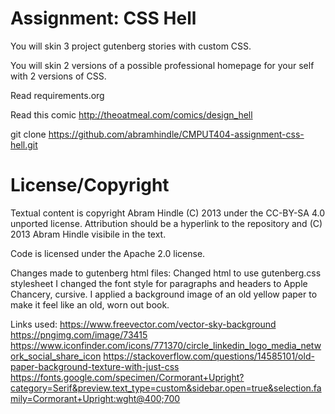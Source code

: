 Assignment: CSS Hell
====================

You will skin 3 project gutenberg stories with custom CSS.

You will skin 2 versions of a possible professional homepage for your
self with 2 versions of CSS.

Read requirements.org

Read this comic http://theoatmeal.com/comics/design_hell

git clone https://github.com/abramhindle/CMPUT404-assignment-css-hell.git

License/Copyright
=================

Textual content is copyright Abram Hindle (C) 2013 under the CC-BY-SA
4.0 unported license. Attribution should be a hyperlink to the
repository and (C) 2013 Abram Hindle visibile in the text.

Code is licensed under the Apache 2.0 license.

Changes made to gutenberg html files:
Changed html to use gutenberg.css stylesheet
I changed the font style for paragraphs and headers to Apple Chancery, cursive.
I applied a background image of an old yellow paper to make it feel like an old, worn out book.


Links used:
https://www.freevector.com/vector-sky-background
https://pngimg.com/image/73415
https://www.iconfinder.com/icons/771370/circle_linkedin_logo_media_network_social_share_icon
https://stackoverflow.com/questions/14585101/old-paper-background-texture-with-just-css
https://fonts.google.com/specimen/Cormorant+Upright?category=Serif&preview.text_type=custom&sidebar.open=true&selection.family=Cormorant+Upright:wght@400;700